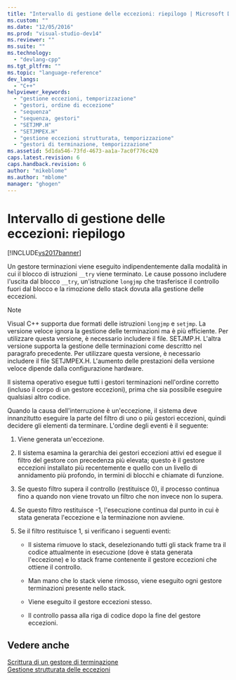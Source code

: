```yaml
---
title: "Intervallo di gestione delle eccezioni: riepilogo | Microsoft Docs"
ms.custom: ""
ms.date: "12/05/2016"
ms.prod: "visual-studio-dev14"
ms.reviewer: ""
ms.suite: ""
ms.technology: 
  - "devlang-cpp"
ms.tgt_pltfrm: ""
ms.topic: "language-reference"
dev_langs: 
  - "C++"
helpviewer_keywords: 
  - "gestione eccezioni, temporizzazione"
  - "gestori, ordine di eccezione"
  - "sequenza"
  - "sequenza, gestori"
  - "SETJMP.H"
  - "SETJMPEX.H"
  - "gestione eccezioni strutturata, temporizzazione"
  - "gestori di terminazione, temporizzazione"
ms.assetid: 5d1da546-73fd-4673-aa1a-7ac0f776c420
caps.latest.revision: 6
caps.handback.revision: 6
author: "mikeblome"
ms.author: "mblome"
manager: "ghogen"
---
```

# Intervallo di gestione delle eccezioni: riepilogo
[!INCLUDE[vs2017banner](../assembler/inline/includes/vs2017banner.md)]

Un gestore terminazioni viene eseguito indipendentemente dalla modalità in cui il blocco di istruzioni `__try` viene terminato.  Le cause possono includere l'uscita dal blocco `__try`, un'istruzione `longjmp` che trasferisce il controllo fuori dal blocco e la rimozione dello stack dovuta alla gestione delle eccezioni.  
  
> [!NOTE]
>  Visual C\+\+ supporta due formati delle istruzioni `longjmp` e `setjmp`.  La versione veloce ignora la gestione delle terminazioni ma è più efficiente.  Per utilizzare questa versione, è necessario includere il file. SETJMP.H.  L'altra versione supporta la gestione delle terminazioni come descritto nel paragrafo precedente.  Per utilizzare questa versione, è necessario includere il file SETJMPEX.H.  L'aumento delle prestazioni della versione veloce dipende dalla configurazione hardware.  
  
 Il sistema operativo esegue tutti i gestori terminazioni nell'ordine corretto \(incluso il corpo di un gestore eccezioni\), prima che sia possibile eseguire qualsiasi altro codice.  
  
 Quando la causa dell'interruzione è un'eccezione, il sistema deve innanzitutto eseguire la parte del filtro di uno o più gestori eccezioni, quindi decidere gli elementi da terminare.  L'ordine degli eventi è il seguente:  
  
1.  Viene generata un'eccezione.  
  
2.  Il sistema esamina la gerarchia dei gestori eccezioni attivi ed esegue il filtro del gestore con precedenza più elevata; questo è il gestore eccezioni installato più recentemente e quello con un livello di annidamento più profondo, in termini di blocchi e chiamate di funzione.  
  
3.  Se questo filtro supera il controllo \(restituisce 0\), il processo continua fino a quando non viene trovato un filtro che non invece non lo supera.  
  
4.  Se questo filtro restituisce \-1, l'esecuzione continua dal punto in cui è stata generata l'eccezione e la terminazione non avviene.  
  
5.  Se il filtro restituisce 1, si verificano i seguenti eventi:  
  
    -   Il sistema rimuove lo stack, deselezionando tutti gli stack frame tra il codice attualmente in esecuzione \(dove è stata generata l'eccezione\) e lo stack frame contenente il gestore eccezioni che ottiene il controllo.  
  
    -   Man mano che lo stack viene rimosso, viene eseguito ogni gestore terminazioni presente nello stack.  
  
    -   Viene eseguito il gestore eccezioni stesso.  
  
    -   Il controllo passa alla riga di codice dopo la fine del gestore eccezioni.  
  
## Vedere anche  
 [Scrittura di un gestore di terminazione](../cpp/writing-a-termination-handler.md)   
 [Gestione strutturata delle eccezioni](../cpp/structured-exception-handling-c-cpp.md)